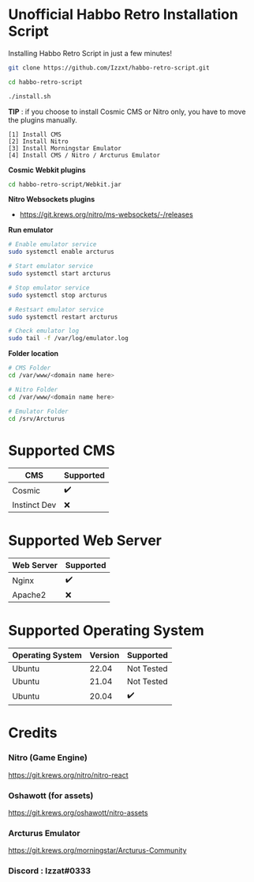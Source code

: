 # Unofficial Habbo Retro Installation Script

Installing Habbo Retro Script in just a few minutes! <br />

```sh
git clone https://github.com/Izzxt/habbo-retro-script.git
```
```sh
cd habbo-retro-script
```
```sh
./install.sh
```

**TIP** : if you choose to install Cosmic CMS or Nitro only, you have to move the plugins manually.
```
[1] Install CMS
[2] Install Nitro
[3] Install Morningstar Emulator
[4] Install CMS / Nitro / Arcturus Emulator
```
**Cosmic Webkit plugins**
```sh
cd habbo-retro-script/Webkit.jar
```
**Nitro Websockets plugins**
* https://git.krews.org/nitro/ms-websockets/-/releases

**Run emulator**
```sh
# Enable emulator service
sudo systemctl enable arcturus

# Start emulator service
sudo systemctl start arcturus

# Stop emulator service
sudo systemctl stop arcturus

# Restsart emulator service
sudo systemctl restart arcturus

# Check emulator log
sudo tail -f /var/log/emulator.log
```

**Folder location**
```sh
# CMS Folder
cd /var/www/<domain name here>

# Nitro Folder
cd /var/www/<domain name here>

# Emulator Folder
cd /srv/Arcturus
```

# Supported CMS
| CMS                | Supported           |
| -----------------  | ------------------- |
| Cosmic             | :heavy_check_mark:  |
| Instinct Dev       | :x:                 |

# Supported Web Server
| Web Server        | Supported            |
| ----------------- | -------------------- |
| Nginx             | :heavy_check_mark:   |
| Apache2           | :x:                  |

# Supported Operating System
| Operating System  | Version | Supported            |
| ----------------- | ------- | -------------------- |
| Ubuntu            | 22.04   | Not Tested           |
| Ubuntu            | 21.04   | Not Tested           |
| Ubuntu            | 20.04   | :heavy_check_mark:   |

# Credits

### Nitro (Game Engine)
https://git.krews.org/nitro/nitro-react

### Oshawott (for assets)
https://git.krews.org/oshawott/nitro-assets

### Arcturus Emulator
https://git.krews.org/morningstar/Arcturus-Community

### Discord : Izzat#0333
